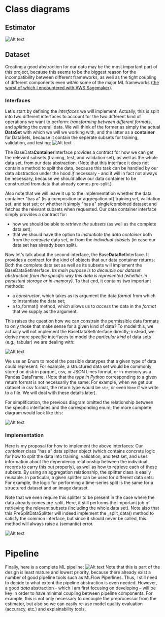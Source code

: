 # Class diagrams

## Estimator

![Alt text](http://www.plantuml.com/plantuml/png/lLDTIyCm57tlhxZC1pzmWxqM7uPR5HzMP0CHH2Hcjnf8cv5xzo1p_zsqMudjCYk8UydMctFFERad6H4BowjSHwSmmKmLYfKf83CMvj9Oj7S5eys4n4ZL_zexi8u0rkALs0h96w1o--myXeMI_EIgbv1f8_WvsaIHr888nkMgCYL5ARVb0vKlDUPOC0KLxYrAHGuUR-bSQOPIQEs_RuOlLQUlZAqXIWgsPldXgpk7tiyCtomI_ThBT9u4sThOgy_187ZOCB9j8zfF9I5MkM0J3AQnwTsUB0IB62PkzLskJ9L8l9Tq8yrCiJjRexIqM4RxVO3pXsbzpERq3bYgMJqLG6qdD2-lz7XxRGpnaTJIz4X2YLjPoHHvTmdCN_LsF8T7-9z2JHf_mnltv23APzo5JDDkK6YsNT8_0dl37bpq-zLlw-t4y2u8H4TNzHJtUaPOB5Qv_W80 "Estimator")

## Dataset

Creating a good abstraction for our data may be the most important part of this project, because this seems to be the biggest reason for the incompatibility between different frameworks, as well as the tight coupling of different components even *within* some of the major ML frameworks ([the worst of which I encountered with AWS Sagemaker](https://github.com/tloeber/email-classification#lessons-so-far)).

### Interfaces

Let's start by defining the *interfaces* we will implement. Actually, this is split into two different interfaces to account for the two different kind of operations we want to perform: *transforming between different formats*, and *splitting* the overall data. We will think of the former as simply the actual **DataSet** with which we will we working with, and the latter as a **container** for DataSets, because it contain the seperate subsets for training, validation, and testing:
![Alt text](http://www.plantuml.com/plantuml/png/ZPBHQeDG38RlprFaKZVm0KIaR6Emwps0P3Ps1uxdbEHtDslVVTfsTb1nlPAOp_p9Xni3AuO-EESZH3jkXPxOv8N1poc2VHHzcrlVZkYngbeLXjHrfwblRFWmWMNvGgzD_Ju8f37124p4Jj10sSTco-0iB-UyTy6SD9DYk0lyuk17pgVxvd88wzpHkJQmsQqDj-AdEXJ5xHTKafyyz19Xz4VrOlIIuovfpyZEZ-l6hwVwx1NfF-fokY4fx-INFhtVYvgtgJWwjtPWKHpgnQrB6aoCiYdXuQAML31eDFBHmB4T-_XaN6KiJigTsqZSJZ_b3m00 "data_container_interfaces")

The BaseData**Container**Interface provides a contract for how we can get the relevant subsets (training, test, and validation set), as well as the whole data set, from our data abstraction. (Note that this interface it does not contain a method to split the data, because this task can be handled by our data abstraction under the hood *if* necessary - and it will in fact not always be necessary, because we should allow our data container to be constructed from data that already comes pre-split.)

Also note that we will leave it up to the implementation whether the data container "has a" (is a composition or aggregation of) training set, validation set, and test set; or whether it simply "has a" single/combined dataset and fetches  the relevant subsets when requested. Our data container interface simply provides a contract for:

- how we should be able to *retrieve the subsets* (as well as the complete data set);
- that we should have the option to *instantiate the data container* both from the *complete* data set, or from the *individual subsets* (in case our data set has already been split).

Now let's talk about the second interface, the Base**DataSet**Interface. It provides a contract for the kind of objects that our data container returns: Both the complete data set as well as its subsets will implement the BaseDataSetInterface. *Its main purpose is to decouple our dataset abstraction from the specific way this data is represented (whether in persistent storage or in-memory)*. To that end, it contains two important methods:

- a *constructor*, which takes as its argument the data *format* from which to instantiate the data set;
- a to_format() method, which allows us to *access* the data in the *format* that we supply as the argument.

This raises the question how we can constrain the permissible data formats to only those that make sense for a given kind of data? To model this, we actually will not implement the BaseDataSetInterface directly; instead, we derive more *specific* interfaces to model the *particular kind* of data sets (e.g., tabular) we are dealing with:

![Alt text](http://www.plantuml.com/plantuml/png/dPJ1Rk8m48RlVeevWdRX0L0KaTqaAXMbBGczHXPCqaWaGVRaK1NUlPgK6e4oBVHasVw_yJ-_HfvQqeRQQgjKMHEQNAyH_ccBeIQT8CtSuRi2-EDvQuEQqFTpqrHPtfXAq-1pcJWkxlP31gYvGbGWPPOQemlyKdVdEpIsjBmvADLhojkFHf2GQTVK6jpmlRlyZi2gl9sAoosUQq-PIIQkYUqCbSEJfOSp8zpRhyquN3OaosLJ7DtDLXYI7tS2zrnVryAGM2Gb1oLE2MEkbVxXO8bIMBVLnQI3vy4W-biOn7e84GjylujXjGYZUBQ8GdKuads9olnJi7nUHQa2-9-yA83xv74nv_Cm2uCqY9V1G-HASrEtbU_AEPxx_DbGUdTSilaiIHc-38Cpw_FH9nHC2-AJG-7J69koUANnteSBV0AjHGk33UPbZHOCKcjgeBST3fMQOhtXZ_83 "dataset_interface_simplified")

We use an Enum to model the possible datatypes that a given type of data could represent: For example, a structured data set would be commonly stored on disk in parquet, csv, or JSON Lines format, or in-memory as a Pandas DataFrame. (Note that the *type in Python* corresponding to a given return format is not necessarily the same: For example, when we get our dataset in csv format, the return type would be `str`, or even `None` if we write to a file. We will deal with these details later).

For simplification, the previous diagram omitted the relationship between the specific interfaces and the corresponding enum; the more complete diagram would look like this:

![Alt text](http://www.plantuml.com/plantuml/png/bPJ1Re9048Rl-nHxrBJw08OGQO7KnjfMi5UoqO6I29ZTuT1KtxqkjKmq3A4NSNV_R_QVFvET6rGQws8lH5uYw5HjGJue0xv25G4ksirl8UMTusmrA0JNJNLL96cb2uMZty-ivS9cFRO0LWD46M1YiD8gWpzrity0RN9Z5oSXEaqvnyb4HgZhBTOQTlQyFUmZeCZ_JuNv7gwrb1bZOb1iXBBXzKjFLqRutWQP8PmtnCiPKnJTS2iDn5rE0hgEwxfZI0oWO8FYfyHYr4hdS5Y9453MnSsaIyUHe-0-qm3bM0PMuBfD39kL7uIBLU2BquMaMuVmRzxwVHF4vt-FqSVvzpbwNItjlf_uNko5Q-ybeDBKrC3oJRcMfypx3CLFbq-oN4InXM_3i9br-UWICgOPCJba7esfphDFd1vTUOFFP6t0oD4Eqhm48pLWhKk9NmSOy-D5vJejalS-b6_HjiDGLwtEeTpPT_m7 "dataset_interface")

### Implementation

Here is my proposal for how to implement the above interfaces: Our *container* class "has a" data splitter object (which contains concrete logic for how to split the data into training, validation, and test set, and uses information about the dependency relationship between the individual records to carry this out properly), as well as how to retrieve each of these subsets. By using an aggregation relationship, the splitter class is easily reusable. In particular, a given splitter can be used for different data sets: For example, the logic for performing a time-series split is the same for a structured dataset and an image dataset.

Note that we even require this splitter to be present in the case where the data already comes pre-split. Here, it still performs the important job of  retrieving the relevant subsets (including the whole data set). Note also that this PreSplitDataSplitter will indeed implement the _split_data() method to satisfy the common interface, but since it should never be called, this method will always raise a (semantic) error.

![Alt text](http://www.plantuml.com/plantuml/png/nPHHQzH04CUVkvzY7-_G7k9Zg4UrMgXWBJt11v4mJUREXMGtp4wKOllTJIPjikIcSlR5bpjsv_VVdVdlP4uZ0t5RLyOOk8bCKB0jAeZHleE8xu7XB7W6vv7iRsFjYvEJWX0Or-ijXJhV1gg15yDVDehEPRti1HmEW7R8UUH0iCD7MlORfEZYi3YsX50YJGTSorf2lyXn6legQmd5fdAS1c7pi6FkjQgdewLakNMnpEo5_uHreDjhR0WZUWPsmNTd3Cehy2N4KNVKopBRb2ifbQ364Vsu-Nmv1qjNyBUt_lQbxNw-wvabbKbcKdIVscNms4lIJ4RkICSaYnaq8VhbWtEY46iP8-SDXIPGxqLcjrK0jc_igzLh0Nv2vKhnwQzOBc-KToGCxsxxXc02v_SsCUw1oIr3P2homfVOOFVZESt_8Vh5rRX1SXYruhfWxdgbspgaE1rwLhMnux1KLCKGquMR1jX1fSb2eD9vODILLuIYIAM3KbnoVfT7v9dduvQO9ekvsPdTO0sUNV61A91OMeJwndbClDnx_fExu-CdlTLftMiTrXtMMSrKdLHDVBhLaV_ln1FVvpCuT6Ni5PVP7n0js4M95Uw0CLeEIrqzct3Fq4upw63jQdMtJetjb6tiw4K1tX9oItvfp2mpUR9qggh0D4kDcQKdyNGOgi0q1iUlbAajk7tiFkG3sc3IACrm23hD2ApTCp9GT7eMEgvbSkwgV_WI1DUlL81xaxQ3FCHUqGgYUADWIUB6dA8lsxhw0m00i "data_container_implementation")

# Pipeline

Finally, here is a complete ML pipeline:
![Alt text](http://www.plantuml.com/plantuml/png/XP91ImCn48Nl-ok6dbIeuBMd8kfDASLx6RFZDZIRX9afMCJ_RhAfeTlAzXJoyhsypPjTYYBhldUDSIW2Anl9MK_mtG3mtj_SBk0jU6f-cZ-2QSN1a4ZWWOfCiGWPVaB55yR-nF4iQdlK8_vfDNEleILNtAqrW-JZFJBZ8QbY0jDmNJexoGwYP-59kPB-5ObjJrxV6SsEYi-5hZuDe2FT94Kk4ijdhgcpedmefGmRuZDxdy7wi56yG-kFiLHscLjJ3An9Criokys7nI7-CQtbADzHnp5xcC7TV9xNyGGMi4K1_9-ipKzZuredqSis9_5nVPDeBQfYI_9j_ZD_0G00 "Pipeline")
Note that this is part of the design is least mature and lowest priority, because there already exist a number of good pipeline tools such as MLFlow Piperlines. Thus, I still need to decide to what extent the pipeline abstraction is even needed. However, a good *data* abstraction - which I am first focusing on developing – will be key in order to have minimal coupling between pipeline components. For example, this is not only necessary to decouple the preprocessor from the estimator, but also so we can easily re-use model quality evaluation (accuracy, etc.) and explainability tools.
